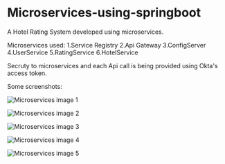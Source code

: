 # Microservices-using-springboot

A Hotel Rating System developed using microservices.

Microservices used:
1.Service Registry
2.Api Gateway
3.ConfigServer
4.UserService
5.RatingService
6.HotelService

Secruty to microservices and each Api call is being provided using Okta's access token.


Some screenshots:

![Microservices image 1](https://user-images.githubusercontent.com/55637710/226095624-6d524701-6cb0-4533-be84-ca767f9008ee.png)

![Microservices image 2](https://user-images.githubusercontent.com/55637710/226095627-0650a7e6-9d95-4be5-b48e-7e70698d45b8.png)

![Microservices image 3](https://user-images.githubusercontent.com/55637710/226095635-edbd819e-c0c2-407c-9686-3d84d61a6785.png)


![Microservices image 4](https://user-images.githubusercontent.com/55637710/226095651-e1e0ef62-9a46-434c-9c8f-0bafe05a911d.png)


![Microservices image 5](https://user-images.githubusercontent.com/55637710/226095653-238c7a4a-30d8-413f-bff3-bd424f9dd1dc.png)
